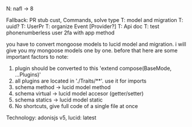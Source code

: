 N: nafl -> 8

Fallback: PR stub cust, Commands, solve type
T: model and migration
T: uuid?
T: UserPr
T: organize Event [Provider?]
T: Api doc
T: test phonenumberless user 2fa with app method


you have to convert mongoose models to lucid model and migration. i will give you my mongoose models
one by one. before that here are some important factors to note:

1. plugin should be converted to this 'extend compose(BaseMode, ...Plugins)'
2. all plugins are located in './Traits/**'. use it for imports
3. schema method -> lucid model method
4. schema virtual -> lucid model accesor (getter/setter)
5. schema statics -> lucid model static
6. No shortcuts, give full code of a single file at once

Technology: adonisjs v5, lucid: latest
